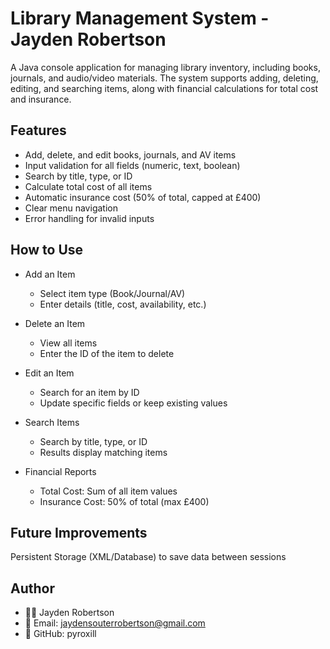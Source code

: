 # Library Management System - Jayden Robertson
A Java console application for managing library inventory, including books, journals, and audio/video materials. The system supports adding, deleting, editing, and searching items, along with financial calculations for total cost and insurance.

## Features
- Add, delete, and edit books, journals, and AV items
- Input validation for all fields (numeric, text, boolean)
- Search by title, type, or ID
- Calculate total cost of all items
- Automatic insurance cost (50% of total, capped at £400)
- Clear menu navigation
- Error handling for invalid inputs

## How to Use
- Add an Item
  - Select item type (Book/Journal/AV)
  - Enter details (title, cost, availability, etc.)

- Delete an Item
  - View all items
  - Enter the ID of the item to delete

- Edit an Item
  - Search for an item by ID
  - Update specific fields or keep existing values

- Search Items
  - Search by title, type, or ID
  - Results display matching items

- Financial Reports
  - Total Cost: Sum of all item values
  - Insurance Cost: 50% of total (max £400)

## Future Improvements
Persistent Storage (XML/Database) to save data between sessions

## Author
- 👨‍💻 Jayden Robertson
- 📧 Email: jaydensouterrobertson@gmail.com
- 🔗 GitHub: pyroxill
